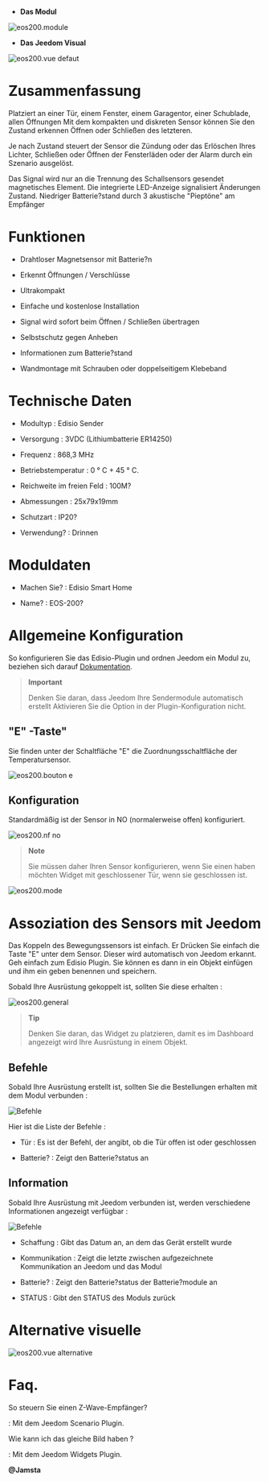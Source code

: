 -   **Das Modul**

![eos200.module](images/eos200/eos200.module.jpg)

-   **Das Jeedom Visual**

![eos200.vue defaut](images/eos200/eos200.vue-defaut.jpg)

Zusammenfassung 
======

Platziert an einer Tür, einem Fenster, einem Garagentor, einer Schublade, allen Öffnungen
Mit dem kompakten und diskreten Sensor können Sie den Zustand erkennen
Öffnen oder Schließen des letzteren.

Je nach Zustand steuert der Sensor die Zündung oder das Erlöschen Ihres
Lichter, Schließen oder Öffnen der Fensterläden oder der
Alarm durch ein Szenario ausgelöst.

Das Signal wird nur an die Trennung des Schallsensors gesendet
magnetisches Element. Die integrierte LED-Anzeige signalisiert Änderungen
Zustand. Niedriger Batterie?stand durch 3 akustische "Pieptöne" am
Empfänger

Funktionen 
=========

-   Drahtloser Magnetsensor mit Batterie?n

-   Erkennt Öffnungen / Verschlüsse

-   Ultrakompakt

-   Einfache und kostenlose Installation

-   Signal wird sofort beim Öffnen / Schließen übertragen

-   Selbstschutz gegen Anheben

-   Informationen zum Batterie?stand

-   Wandmontage mit Schrauben oder doppelseitigem Klebeband

Technische Daten 
===========================

-   Modultyp : Edisio Sender

-   Versorgung : 3VDC (Lithiumbatterie ER14250)

-   Frequenz : 868,3 MHz

-   Betriebstemperatur : 0 ° C + 45 ° C.

-   Reichweite im freien Feld : 100M?

-   Abmessungen : 25x79x19mm

-   Schutzart : IP20?

-   Verwendung? : Drinnen

Moduldaten 
=================

-   Machen Sie? : Edisio Smart Home

-   Name? : EOS-200?

Allgemeine Konfiguration 
======================

So konfigurieren Sie das Edisio-Plugin und ordnen Jeedom ein Modul zu,
beziehen sich darauf
[Dokumentation](https://www.jeedom.fr/doc/documentation/plugins/edisio/de_DE/edisio.html).

> **Important**
>
> Denken Sie daran, dass Jeedom Ihre Sendermodule automatisch erstellt
> Aktivieren Sie die Option in der Plugin-Konfiguration nicht.

"E" -Taste" 
----------

Sie finden unter der Schaltfläche "E" die Zuordnungsschaltfläche der
Temperatursensor.

![eos200.bouton e](images/eos200/eos200.bouton-e.jpg)

Konfiguration 
-------------

Standardmäßig ist der Sensor in NO (normalerweise offen) konfiguriert.

![eos200.nf no](images/eos200/eos200.nf-no.jpg)

> **Note**
>
> Sie müssen daher Ihren Sensor konfigurieren, wenn Sie einen haben möchten
> Widget mit geschlossener Tür, wenn sie geschlossen ist.

![eos200.mode](images/eos200/eos200.mode.jpg)

Assoziation des Sensors mit Jeedom 
===============================

Das Koppeln des Bewegungssensors ist einfach. Er
Drücken Sie einfach die Taste "E" unter dem Sensor. Dieser wird
automatisch von Jeedom erkannt. Geh einfach zum
Edisio Plugin. Sie können es dann in ein Objekt einfügen und ihm ein geben
benennen und speichern.

Sobald Ihre Ausrüstung gekoppelt ist, sollten Sie diese erhalten :

![eos200.general](images/eos200/eos200.general.jpg)

> **Tip**
>
> Denken Sie daran, das Widget zu platzieren, damit es im Dashboard angezeigt wird
> Ihre Ausrüstung in einem Objekt.

Befehle 
---------

Sobald Ihre Ausrüstung erstellt ist, sollten Sie die Bestellungen erhalten
mit dem Modul verbunden :

![Befehle](images/eos200/eos200.commandes.jpg)

Hier ist die Liste der Befehle :

-   Tür : Es ist der Befehl, der angibt, ob die Tür offen ist oder
    geschlossen

-   Batterie? : Zeigt den Batterie?status an

Information 
------------

Sobald Ihre Ausrüstung mit Jeedom verbunden ist, werden verschiedene Informationen angezeigt
verfügbar :

![Befehle](images/eos200/eos200.informations.jpg)

-   Schaffung : Gibt das Datum an, an dem das Gerät erstellt wurde

-   Kommunikation : Zeigt die letzte zwischen aufgezeichnete Kommunikation an
    Jeedom und das Modul

-   Batterie? : Zeigt den Batterie?status der Batterie?module an

-   STATUS : Gibt den STATUS des Moduls zurück

Alternative visuelle 
=================

![eos200.vue alternative](images/eos200/eos200.vue-alternative.jpg)

Faq. 
======

So steuern Sie einen Z-Wave-Empfänger?

:   Mit dem Jeedom Scenario Plugin.

Wie kann ich das gleiche Bild haben ?

:   Mit dem Jeedom Widgets Plugin.

**@Jamsta**
